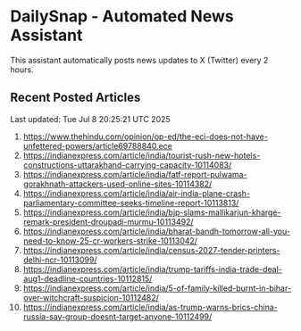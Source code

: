 # DailySnap - Automated News Assistant

This assistant automatically posts news updates to X (Twitter) every 2 hours.

## Recent Posted Articles

Last updated: Tue Jul  8 20:25:21 UTC 2025

1. https://www.thehindu.com/opinion/op-ed/the-eci-does-not-have-unfettered-powers/article69788840.ece
2. https://indianexpress.com/article/india/tourist-rush-new-hotels-constructions-uttarakhand-carrying-capacity-10114083/
3. https://indianexpress.com/article/india/fatf-report-pulwama-gorakhnath-attackers-used-online-sites-10114382/
4. https://indianexpress.com/article/india/air-india-plane-crash-parliamentary-committee-seeks-timeline-report-10113813/
5. https://indianexpress.com/article/india/bjp-slams-mallikarjun-kharge-remark-president-droupadi-murmu-10113492/
6. https://indianexpress.com/article/india/bharat-bandh-tomorrow-all-you-need-to-know-25-cr-workers-strike-10113042/
7. https://indianexpress.com/article/india/census-2027-tender-printers-delhi-ncr-10113099/
8. https://indianexpress.com/article/india/trump-tariffs-india-trade-deal-aug1-deadline-countries-10112815/
9. https://indianexpress.com/article/india/5-of-family-killed-burnt-in-bihar-over-witchcraft-suspicion-10112482/
10. https://indianexpress.com/article/india/as-trump-warns-brics-china-russia-say-group-doesnt-target-anyone-10112499/
